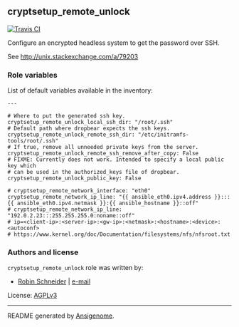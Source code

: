 ## cryptsetup_remote_unlock

[![Travis CI](http://img.shields.io/travis/ypid/ansible-cryptsetup_remote_unlock.svg?style=flat)](http://travis-ci.org/ypid/ansible-cryptsetup_remote_unlock)


Configure an encrypted headless system to get the password over SSH.

See http://unix.stackexchange.com/a/79203




### Role variables

List of default variables available in the inventory:

    ---
    
    # Where to put the generated ssh key.
    cryptsetup_remote_unlock_local_ssh_dir: "/root/.ssh"
    # Default path where dropbear expects the ssh keys.
    cryptsetup_remote_unlock_remote_ssh_dir: "/etc/initramfs-tools/root/.ssh"
    # If true, remove all unneeded private keys from the server.
    cryptsetup_remote_unlock_remote_ssh_remove_after_copy: False
    # FIXME: Currently does not work. Intended to specify a local public key which
    # can be used in the authorized_keys file of dropbear.
    cryptsetup_remote_unlock_public_key: False
    
    # cryptsetup_remote_network_interface: "eth0"
    cryptsetup_remote_network_ip_line: "{{ ansible_eth0.ipv4.address }}:::{{ ansible_eth0.ipv4.netmask }}:{{ ansible_hostname }}::off"
    # cryptsetup_remote_network_ip_line: "192.0.2.23:::255.255.255.0:noname::off"
    # ip=<client-ip>:<server-ip>:<gw-ip>:<netmask>:<hostname>:<device>:<autoconf>
    # https://www.kernel.org/doc/Documentation/filesystems/nfs/nfsroot.txt




### Authors and license

`cryptsetup_remote_unlock` role was written by:

- [Robin Schneider](https://github.com/ypid) | [e-mail](mailto:ypid@riseup.net)

License: [AGPLv3](https://tldrlegal.com/license/gnu-affero-general-public-license-v3-%28agpl-3.0%29)

***

README generated by [Ansigenome](https://github.com/nickjj/ansigenome/).
